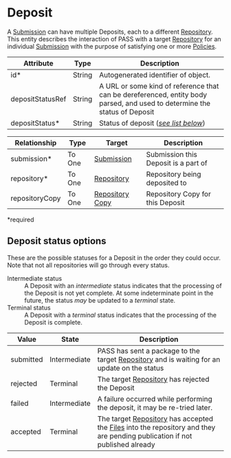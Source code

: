 # Deposit

A [Submission](Submission.md) can have multiple Deposits, each to a different [Repository](Repository.md). This entity describes the interaction of PASS with a target [Repository](Repository.md) for an individual [Submission](Submission.md) with the purpose of satisfying one or more [Policies](Policy.md).

| Attribute        | Type   | Description |
| ---------------- | ------ | ------------- 
| id*          | String | Autogenerated identifier of object. |
| depositStatusRef | String | A URL or some kind of reference that can be dereferenced, entity body parsed, and used to determine the status of Deposit |
| depositStatus*   | String   | Status of deposit ([_see list below_](#deposit-status-options)) |

| Relationship     | Type   | Target  	| Description |
| ---------------- | ------ | --------- | ----------- | 
| submission*      | To One | [Submission](Submission.md) |  Submission this Deposit is a part of |
| repository*      | To One | [Repository](Repository.md) |  Repository being deposited to |
| repositoryCopy   | To One | [Repository Copy](RepositoryCopy.md) |  Repository Copy for this Deposit |

*required 

## Deposit status options

These are the possible statuses for a Deposit in the order they could occur. Note that not all repositories will go through every status.

<dl>
  <dt>Intermediate status</dt>
  <dd>A Deposit with an <em>intermediate</em> status indicates that the processing of the Deposit is not yet
      complete.  At some indeterminate point in the future, the status <em>may</em> be updated to a <em>terminal</em>
      state.
  </dd>
  <dt>Terminal status</dt>
  <dd>A Deposit with a <em>terminal</em> status indicates that the processing of the Deposit is complete.
  </dd>
</dl>

| Value     | State        | Description |
| --------- | -----        | ---         |
| submitted | Intermediate | PASS has sent a package to the target [Repository](Repository.md) and is waiting for an update on the status |
| rejected  | Terminal     | The target [Repository](Repository.md) has rejected the Deposit |
| failed    | Intermediate | A failure occurred while performing the deposit, it may be re-tried later. |
| accepted  | Terminal     | The target [Repository](Repository.md) has accepted the [Files](File.md) into the repository and they are pending publication if not published already |
